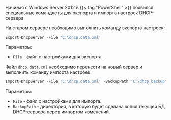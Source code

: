 Начиная с Windows Server 2012 в {{< tag "PowerShell" >}} появился специальные командлеты для экспорта и импорта настроек DHCP-сервера.

На старом сервере необходимо выполнить команду экспорта настроек:

```powershell
Export-DhcpServer -File 'C:\dhcp.data.xml'
```

Параметры:

- `File` - файл с настройками для экспорта.

Файл `dhcp.data.xml` необходимо перенести на новый сервер и выполнить команду импорта настроек:

```powershell
Import-DhcpServer -File 'C:\dhcp.data.xml' -BackupPath 'C:\dhcp.backup\'
```

Параметры:

- `File` - файл с настройками для импорта.
- `BackupPath` - директория, в которую будет сделана копия текущей БД DHCP-сервера перед импортом изменений.
